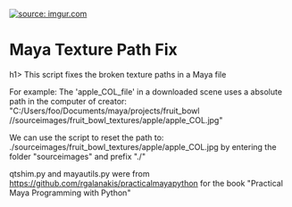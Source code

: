 <a href="http://imgur.com/hZIiyLU"><img src="http://i.imgur.com/hZIiyLU.png" title="source: imgur.com" /></a>
<h1>Maya Texture Path Fix</h1>h1>
This script fixes the broken texture paths in a Maya file

For example:
The 'apple_COL_file' in a downloaded scene uses a absolute path in the computer of creator:
"C:/Users/foo/Documents/maya/projects/fruit_bowl
//sourceimages/fruit_bowl_textures/apple/apple_COL.jpg"

We can use the script to reset the path to:
./sourceimages/fruit_bowl_textures/apple/apple_COL.jpg
by entering the folder "sourceimages" and prefix "./"

qtshim.py and mayautils.py were from
https://github.com/rgalanakis/practicalmayapython
for the book "Practical Maya Programming with Python"
